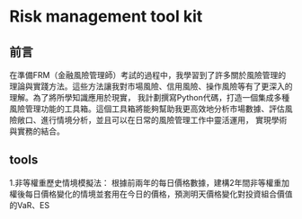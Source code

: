 # Risk management tool kit
## 前言
在準備FRM（金融風險管理師）考試的過程中，我學習到了許多關於風險管理的理論與實踐方法。這些方法讓我對市場風險、信用風險、操作風險等有了更深入的理解。為了將所學知識應用於現實，
我計劃撰寫Python代碼，打造一個集成多種風險管理功能的工具箱。這個工具箱將能夠幫助我更高效地分析市場數據、評估風險敞口、進行情境分析，並且可以在日常的風險管理工作中靈活運用，
實現學術與實務的結合。
## tools
1.非等權重歷史情境模擬法：
  根據前兩年的每日價格數據，建構2年間非等權重加權後每日價格變化的情境並套用在今日的價格，預測明天價格變化對投資組合價值的VaR、ES
